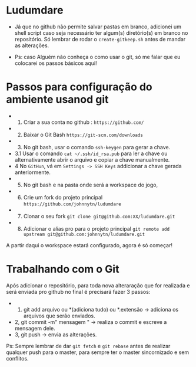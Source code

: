 # Ludumdare

- Já que no github não permite salvar pastas em branco, adicionei um shell script caso seja necessário ter algum(s) diretório(s) em branco no repositório. Só lembrar de rodar o `create-gitkeep.sh` antes de mandar as alterações.


- Ps: caso Alguém não conheça o como usar o git, só me falar que eu colocarei os passos básicos aqui!



# Passos para configuração do ambiente usanod git

- 1. Criar a sua conta no github : `https://github.com/`
- 2. Baixar o Git Bash `https://git-scm.com/downloads` 
- 3. No git bash, usar o comando `ssh-keygen` para gerar a chave.
- 3.1 Usar o comando `cat ~/.ssh/id_rsa.pub` para ler a chave ou alternativamente abrir o arquivo e copiar a chave manualmente.
- 4  No `GitHun`, vá em `Settings -> SSH Keys` addicionar a chave gerada anteriormente.
- 5. No git bash e na pasta onde será a workspace do jogo,
- 6. Crie um fork do projeto principal `https://github.com/johnnytn/ludumdare`
- 7. Clonar o seu fork `git clone git@github.com:XX/ludumdare.git`
- 8. Adicionar o alias pro para o projeto principal `git remote add upstream git@github.com:johnnytn/ludumdare.git`


A partir daqui o workspace estará configurado, agora é só começar!

# Trabalhando com o Git

Após adicionar o repositório, para toda nova alteraração que for realizada e será enviada pro github no final é precisará fazer 3 passos: 
- 1. git add arquivo ou *(adiciona tudo) ou *.extensão -> adiciona os arquivos que serão enviados.
- 2, git commit -m" mensagem " -> realiza o commit e escreve a mensagem dele.
- 3, git push -> envia as alterações.

Ps: Sempre lembrar de dar `git fetch` e `git rebase` antes de realizar qualquer push para o master, para sempre ter o master sincornizado e sem conflitos.




